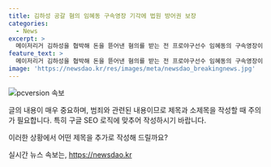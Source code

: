 ```yaml
---
title: 김하성 공갈 혐의 임혜동 구속영장 기각에 법원 방어권 보장
categories:
  - News
excerpt: >
  메이저리거 김하성을 협박해 돈을 뜯어낸 혐의를 받는 전 프로야구선수 임혜동의 구속영장이 다시 기각되었다. 서울중앙지법은 임씨의 도망 및 증거인멸 우려가 없다고 판단했다. 또한, 현재 단계에서는 임씨를 구속할 충분한 이유가 없다고 밝혔다. 경찰은 지난 1월 구속영장이 기각된 이후 공갈과 공갈미수 혐의를 적용해 다시 영장을 신청했지만, 이번에도 기각되었다. 임씨는 2021년 김하성을 협박하고 4억 원을 받은 혐의를 받고 있다.
feature_text: >
  메이저리거 김하성을 협박해 돈을 뜯어낸 혐의를 받는 전 프로야구선수 임혜동의 구속영장이 다시 기각되었다. 서울중앙지법은 임씨의 도망 및 증거인멸 우려가 없다고 판단했다. 또한, 현재 단계에서는 임씨를 구속할 충분한 이유가 없다고 밝혔다. 경찰은 지난 1월 구속영장이 기각된 이후 공갈과 공갈미수 혐의를 적용해 다시 영장을 신청했지만, 이번에도 기각되었다. 임씨는 2021년 김하성을 협박하고 4억 원을 받은 혐의를 받고 있다.
image: 'https://newsdao.kr/res/images/meta/newsdao_breakingnews.jpg'
---
```


<p><img src="https://newsdao.kr/res/images/meta/newsdao_breakingnews.jpg" alt="pcversion 속보" /></p>

<p>글의 내용이 매우 중요하며, 범죄와 관련된 내용이므로 제목과 소제목을 작성할 때 주의가 필요합니다. 특히 구글 SEO 로직에 맞추어 작성하시기 바랍니다. </p>

<p>이러한 상황에서 어떤 제목을 추가로 작성해 드릴까요?</p>
실시간 뉴스 속보는, <a href="https://newsdao.kr" rel="dofollow">https://newsdao.kr</a>


